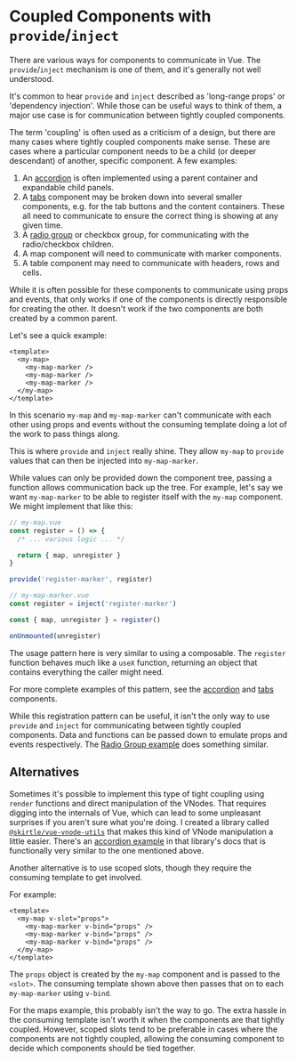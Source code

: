 # Coupled Components with `provide`/`inject`

There are various ways for components to communicate in Vue. The `provide`/`inject` mechanism is one of them, and it's generally not well understood.

It's common to hear `provide` and `inject` described as 'long-range props' or 'dependency injection'. While those can be useful ways to think of them, a major use case is for communication between tightly coupled components.

The term 'coupling' is often used as a criticism of a design, but there are many cases where tightly coupled components make sense. These are cases where a particular component needs to be a child (or deeper descendant) of another, specific component. A few examples:

1. An [accordion](../components/accordion.html) is often implemented using a parent container and expandable child panels.
2. A [tabs](../components/tabs.html) component may be broken down into several smaller components, e.g. for the tab buttons and the content containers. These all need to communicate to ensure the correct thing is showing at any given time.
3. A [radio group](../components/radio-group.html) or checkbox group, for communicating with the radio/checkbox children.
4. A map component will need to communicate with marker components.
5. A table component may need to communicate with headers, rows and cells.

While it is often possible for these components to communicate using props and events, that only works if one of the components is directly responsible for creating the other. It doesn't work if the two components are both created by a common parent.

Let's see a quick example:

```vue
<template>
  <my-map>
    <my-map-marker />
    <my-map-marker />
    <my-map-marker />
  </my-map>
</template>
```

In this scenario `my-map` and `my-map-marker` can't communicate with each other using props and events without the consuming template doing a lot of the work to pass things along.

This is where `provide` and `inject` really shine. They allow `my-map` to `provide` values that can then be injected into `my-map-marker`.

While values can only be provided down the component tree, passing a function allows communication back up the tree. For example, let's say we want `my-map-marker` to be able to register itself with the `my-map` component. We might implement that like this:

```js
// my-map.vue
const register = () => {
  /* ... various logic ... */

  return { map, unregister }
}

provide('register-marker', register)
```

```js
// my-map-marker.vue
const register = inject('register-marker')

const { map, unregister } = register()

onUnmounted(unregister)
```

The usage pattern here is very similar to using a composable. The `register` function behaves much like a `useX` function, returning an object that contains everything the caller might need.

For more complete examples of this pattern, see the [accordion](../components/accordion.html) and [tabs](../components/tabs.html) components.

While this registration pattern can be useful, it isn't the only way to use `provide` and `inject` for communicating between tightly coupled components. Data and functions can be passed down to emulate props and events respectively. The [Radio Group example](../components/radio-group.html) does something similar.

## Alternatives

Sometimes it's possible to implement this type of tight coupling using `render` functions and direct manipulation of the VNodes. That requires digging into the internals of Vue, which can lead to some unpleasant surprises if you aren't sure what you're doing. I created a library called [`@skirtle/vue-vnode-utils`](https://skirtles-code.github.io/vue-vnode-utils/) that makes this kind of VNode manipulation a little easier. There's an [accordion example](https://skirtles-code.github.io/vue-vnode-utils/examples.html#adding-component-v-model) in that library's docs that is functionally very similar to the one mentioned above.

Another alternative is to use scoped slots, though they require the consuming template to get involved.

For example:

```vue
<template>
  <my-map v-slot="props">
    <my-map-marker v-bind="props" />
    <my-map-marker v-bind="props" />
    <my-map-marker v-bind="props" />
  </my-map>
</template>
```

The `props` object is created by the `my-map` component and is passed to the `<slot>`. The consuming template shown above then passes that on to each `my-map-marker` using `v-bind`.

For the maps example, this probably isn't the way to go. The extra hassle in the consuming template isn't worth it when the components are that tightly coupled. However, scoped slots tend to be preferable in cases where the components are not tightly coupled, allowing the consuming component to decide which components should be tied together.

